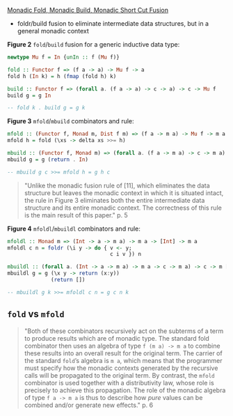 [Monadic Fold, Monadic Build, Monadic Short Cut Fusion](https://cs.appstate.edu/~johannp/fusion.pdf)
* foldr/build fusion to eliminate intermediate data structures, but in a general monadic context

**Figure 2** `fold`/`build` fusion for a generic inductive data type:

```haskell
newtype Mu f = In {unIn :: f (Mu f)}

fold :: Functor f => (f a -> a) -> Mu f -> a
fold h (In k) = h (fmap (fold h) k)

build :: Functor f => (forall a. (f a -> a) -> c -> a) -> c -> Mu f
build g = g In

-- fold k . build g = g k
```

**Figure 3** `mfold`/`mbuild` combinators and rule:

```haskell
mfold :: (Functor f, Monad m, Dist f m) => (f a -> m a) -> Mu f -> m a
mfold h = fold (\xs -> delta xs >>= h)

mbuild :: (Functor f, Monad m) => (forall a. (f a -> m a) -> c -> m a) -> c -> m (Mu f)
mbuild g = g (return . In)

-- mbuild g c >>= mfold h = g h c
```

> "Unlike the monadic fusion rule of [11], which eliminates the data structure but leaves the monadic context in which it is situated intact, the rule in Figure 3 eliminates both the entire intermediate data structure and its entire monadic context. The correctness of this rule is the main result of this paper." p. 5

**Figure 4** `mfoldl`/`mbuildl` combinators and rule:

```haskell
mfoldl :: Monad m => (Int -> a -> m a) -> m a -> [Int] -> m a
mfoldl c n = foldr (\i y -> do { v <- y;
                                 c i v }) n

mbuildl :: (forall a. (Int -> a -> m a) -> m a -> c -> m a) -> c -> m [Int]
mbuildl g = g (\x y -> return (x:y))
              (return [])

-- mbuildl g k >>= mfoldl c n = g c n k
```

## `fold` vs `mfold`

> "Both of these combinators recursively act on the subterms of a term to produce results which are of monadic type. The standard fold combinator then uses an algebra of type `f (m a) -> m a` to combine these results into an overall result for the original term. The carrier of the standard `fold`’s algebra is `m a`, which means that the programmer must specify how the monadic contexts generated by the recursive calls will be propagated to the original term. By contrast, the `mfold` combinator is used together with a distributivity law, whose role is precisely to achieve this propagation. The role of the monadic algebra of type `f a -> m a` is thus to describe how *pure* values can be combined and/or generate new effects." p. 6
